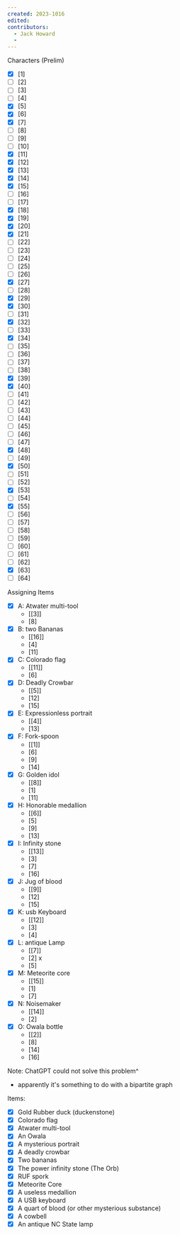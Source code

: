 ```yaml
---
created: 2023-1016
edited:
contributors:
  - Jack Howard
  - 
---
```


Characters (Prelim)
- [x] [1]
- [ ] [2]
- [ ] [3]
- [ ] [4]
- [x] [5]
- [x] [6]
- [x] [7]
- [ ] [8]
- [ ] [9]
- [ ] [10]
- [x] [11]
- [x] [12]
- [x] [13]
- [x] [14]
- [x] [15]
- [ ] [16]
- [ ] [17]
- [x] [18]
- [x] [19]
- [x] [20]
- [x] [21]
- [ ] [22]
- [ ] [23]
- [ ] [24]
- [ ] [25]
- [ ] [26]
- [x] [27]
- [ ] [28]
- [x] [29]
- [x] [30]
- [ ] [31]
- [x] [32]
- [ ] [33]
- [x] [34]
- [ ] [35]
- [ ] [36]
- [ ] [37]
- [ ] [38]
- [x] [39]
- [x] [40]
- [ ] [41]
- [ ] [42]
- [ ] [43]
- [ ] [44]
- [ ] [45]
- [ ] [46]
- [ ] [47]
- [x] [48]
- [ ] [49]
- [x] [50]
- [ ] [51]
- [ ] [52]
- [x] [53]
- [ ] [54]
- [x] [55]
- [ ] [56]
- [ ] [57]
- [ ] [58]
- [ ] [59]
- [ ] [60]
- [ ] [61]
- [ ] [62]
- [x] [63]
- [ ] [64]

Assigning Items
- [x] A: Atwater multi-tool
  - [[3]] 
  - [8]
- [x] B: two Bananas
  - [[16]] 
  - [4]
  - [11]
- [x] C: Colorado flag
  - [[11]] 
  - [6]
- [x] D: Deadly Crowbar
  - [[5]] 
  - [12]
  - [15]
- [x] E: Expressionless portrait
  - [[4]] 
  - [13]
- [x] F: Fork-spoon
  - [[1]]
  - [6]
  - [9]
  - [14]
- [x] G: Golden idol
  - [[8]]
  - [1]
  - [11]
- [x] H: Honorable medallion
  - [[6]] 
  - [5]
  - [9]
  - [13]
- [x] I: Infinity stone
  - [[13]]
  - [3] 
  - [7]
  - [16]
- [x] J: Jug of blood
  - [[9]] 
  - [12]
  - [15]
- [x] K: usb Keyboard
  - [[12]]
  - [3] 
  - [4]
- [x] L: antique Lamp
  - [[7]]
  - [2] x
  - [5]
- [x] M: Meteorite core
  - [[15]]
  - [1] 
  - [7]
- [x] N: Noisemaker
  - [[14]]
  - [2] 
- [x] O: Owala bottle
  - [[2]] 
  - [8]
  - [14]
  - [16]

Note: ChatGPT could not solve this problem^
- apparently it's something to do with a bipartite graph

Items:
- [x] Gold Rubber duck (duckenstone)
- [x] Colorado flag
- [x] Atwater multi-tool
- [x] An Owala
- [x] A mysterious portrait
- [x] A deadly crowbar
- [x] Two bananas
- [x] The power infinity stone (The Orb)
- [x] RUF spork
- [x] Meteorite Core
- [x] A useless medallion
- [x] A USB keyboard
- [x] A quart of blood (or other mysterious substance)
- [x] A cowbell
- [x] An antique NC State lamp